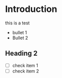 # Introduction
this is a test

* bullet 1
* Bullet 2

## Heading 2

- [ ] check item 1
- [ ] check item 2
